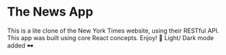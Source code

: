 <h1> The News App </h1>

This is a lite clone of the New York Times website, using their RESTful API. This app was built using core React concepts. Enjoy! 📰
Light/ Dark mode added 🕶️
